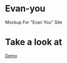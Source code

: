 # Evan-you

Mockup For "Evan You" Site

# Take a look at 
<a href="https:/iamali.netlify.com" target="_blank">Demo</a>
